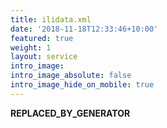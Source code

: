 ```yaml
---
title: ilidata.xml
date: '2018-11-18T12:33:46+10:00'
featured: true
weight: 1
layout: service
intro_image: 
intro_image_absolute: false
intro_image_hide_on_mobile: true
---
```


__REPLACED_BY_GENERATOR__
